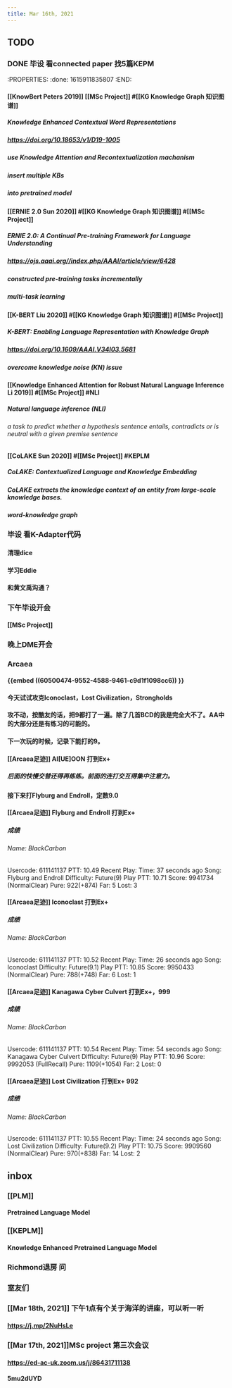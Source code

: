 ```yaml
---
title: Mar 16th, 2021
---
```


## TODO
### DONE 毕设 看connected paper 找5篇KEPM
:PROPERTIES:
:done: 1615911835807
:END:
#### [[KnowBert Peters 2019]] [[MSc Project]] #[[KG Knowledge Graph 知识图谱]]
##### Knowledge Enhanced Contextual Word Representations
##### https://doi.org/10.18653/v1/D19-1005
##### use Knowledge Attention and Recontextualization machanism
##### insert multiple KBs
##### into pretrained model
#### [[ERNIE 2.0 Sun 2020]] #[[KG Knowledge Graph 知识图谱]] #[[MSc Project]]
##### ERNIE 2.0: A Continual Pre-training Framework for Language Understanding
##### https://ojs.aaai.org//index.php/AAAI/article/view/6428
##### constructed pre-training tasks incrementally
##### multi-task learning
#### [[K-BERT Liu 2020]] #[[KG Knowledge Graph 知识图谱]] #[[MSc Project]]
##### K-BERT: Enabling Language Representation with Knowledge Graph
##### https://doi.org/10.1609/AAAI.V34I03.5681
##### overcome knowledge noise (KN) issue
#### [[Knowledge Enhanced Attention for Robust Natural Language Inference Li 2019]] #[[MSc Project]] #NLI
##### Natural language inference (NLI)
###### a task to predict whether a hypothesis sentence entails, contradicts or is neutral with a given premise sentence
#### [[CoLAKE Sun 2020]] #[[MSc Project]] #KEPLM
##### CoLAKE: Contextualized Language and Knowledge Embedding
##### CoLAKE extracts the knowledge context of an entity from large-scale knowledge bases.
##### word-knowledge graph
### 毕设 看K-Adapter代码
#### 清理dice
#### 学习Eddie
#### 和黄文禹沟通？
### 下午毕设开会
#### [[MSc Project]]
### 晚上DME开会
### Arcaea
#### {{embed ((60500474-9552-4588-9461-c9d1f1098cc6)) }}
#### 今天试试攻克Iconoclast，Lost Civilization，Strongholds
#### 攻不动，按酷友的话，把9都打了一遍。除了几首BCD的我是完全大不了。AA中的大部分还是有练习的可能的。
#### 下一次玩的时候，记录下能打的9。
#### [[Arcaea足迹]] AI[UE]OON 打到Ex+
##### 后面的快慢交替还得再练练。前面的连打交互得集中注意力。
#### 接下来打Flyburg and Endroll，定数9.0
#### [[Arcaea足迹]] Flyburg and Endroll 打到Ex+
##### 成绩
###### Name: BlackCarbon
Usercode: 611141137
PTT: 10.49
Recent Play:
Time: 37 seconds ago
Song: Flyburg and Endroll
Difficulty: Future(9)
Play PTT: 10.71
Score: 9941734 (NormalClear)
Pure: 922(+874)
Far: 5
Lost: 3
#### [[Arcaea足迹]] Iconoclast 打到Ex+
##### 成绩
###### Name: BlackCarbon
Usercode: 611141137
PTT: 10.52
Recent Play:
Time: 26 seconds ago
Song: Iconoclast
Difficulty: Future(9.1)
Play PTT: 10.85
Score: 9950433 (NormalClear)
Pure: 788(+748)
Far: 6
Lost: 1
#### [[Arcaea足迹]] Kanagawa Cyber Culvert 打到Ex+，999
##### 成绩
###### Name: BlackCarbon
Usercode: 611141137
PTT: 10.54
Recent Play:
Time: 54 seconds ago
Song: Kanagawa Cyber Culvert
Difficulty: Future(9)
Play PTT: 10.96
Score: 9992053 (FullRecall)
Pure: 1109(+1054)
Far: 2
Lost: 0
#### [[Arcaea足迹]] Lost Civilization 打到Ex+ 992
##### 成绩
###### Name: BlackCarbon
Usercode: 611141137
PTT: 10.55
Recent Play:
Time: 24 seconds ago
Song: Lost Civilization
Difficulty: Future(9.2)
Play PTT: 10.75
Score: 9909560 (NormalClear)
Pure: 970(+838)
Far: 14
Lost: 2
####
## inbox
### [[PLM]]
#### Pretrained Language Model
### [[KEPLM]]
#### Knowledge Enhanced Pretrained Language Model
####
### Richmond退房 问
### 室友们
### [[Mar 18th, 2021]] 下午1点有个关于海洋的讲座，可以听一听
#### https://j.mp/2NuHsLe
### [[Mar 17th, 2021]]MSc project 第三次会议
#### https://ed-ac-uk.zoom.us/j/86431711138
#### 5mu2dUYD
